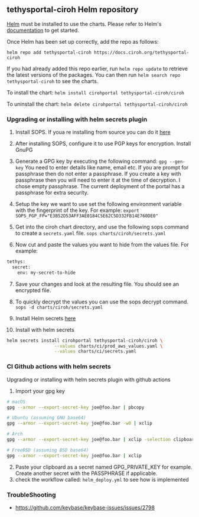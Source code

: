## tethysportal-ciroh Helm repository

[Helm](https://helm.sh) must be installed to use the charts. Please refer to
Helm's [documentation](https://helm.sh/docs) to get started.

Once Helm has been set up correctly, add the repo as follows:

`helm repo add tethysportal-ciroh https://docs.ciroh.org/tethysportal-ciroh`

If you had already added this repo earlier, run `helm repo update` to retrieve the latest versions of the packages. You can then run `helm search repo tethysportal-ciroh` to see the charts.

To install the chart: `helm install cirohportal tethysportal-ciroh/ciroh`

To uninstall the chart: `helm delete cirohportal tethysportal-ciroh/ciroh`

### Upgrading or installing with helm secrets plugin

1. Install SOPS. If youa re installing from source you can do it [here](https://github.com/getsops/sops/releases)

2. After installing SOPS, configure it to use PGP keys for encryption. Install GnuPG

3. Generate a GPG key by executing the following command:
   `gpg --gen-key`
   You need to enter details like name, email etc. If you are prompt for passphrase then do not enter a passphrase. If you create a key with passphrase then you will need to enter it at the time of decryption. I chose empty passphrase. The current deployment of the portal has a passphrase for extra security.

4. Setup the key we want to use set the following environment variable with the fingerprint of the key. For example:
   `export SOPS_PGP_FP="E3B52D53AFF3AE0184C5E62C5D332FB14E760DE0"`

5. Get into the ciroh chart directory, and use the following sops command to create a `secrets.yaml` file.
   `sops charts/ciroh/secrets.yaml`

6. Now cut and paste the values you want to hide from the values file. For example:

```bash
tethys:
  secret:
    env: my-secret-to-hide
```

7. Save your changes and look at the resulting file. You should see an encrypted file.

8. To quickly decrypt the values you can use the sops decrypt command.
   `sops -d charts/ciroh/secrets.yaml`

9. Install Helm secrets [here](https://github.com/jkroepke/helm-secrets/wiki/Installation)

10. Install with helm secrets

```bash
helm secrets install cirohportal tethysportal-ciroh/ciroh \
                  --values charts/ci/prod_aws_values.yaml \
                  --values charts/ci/secrets.yaml
```

### CI Github actions with helm secrets

Upgrading or installing with helm secrets plugin with github actions

1. Import your gpg key

```bash
# macOS
gpg --armor --export-secret-key joe@foo.bar | pbcopy

# Ubuntu (assuming GNU base64)
gpg --armor --export-secret-key joe@foo.bar -w0 | xclip

# Arch
gpg --armor --export-secret-key joe@foo.bar | xclip -selection clipboard -i

# FreeBSD (assuming BSD base64)
gpg --armor --export-secret-key joe@foo.bar | xclip
```

2. Paste your clipboard as a secret named GPG_PRIVATE_KEY for example. Create another secret with the PASSPHRASE if applicable.
3. check the workflow called: `helm_deploy.yml` to see how is implemented


### TroubleShooting

* https://github.com/keybase/keybase-issues/issues/2798